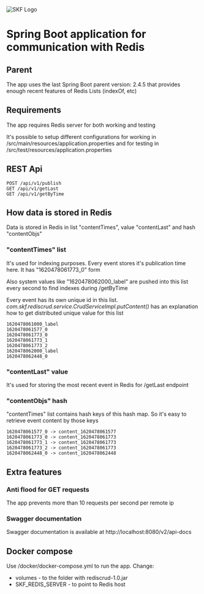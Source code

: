 ![SKF Logo](https://os-hitask-dev2.s3.amazonaws.com/hh/skf/skf-logo-white2.png)

# Spring Boot application for communication with Redis #

## Parent ##
The app uses the last Spring Boot parent version: 2.4.5 that provides enough recent features of Redis Lists (indexOf, etc)

## Requirements ##
The app requires Redis server for both working and testing

It's possible to setup different configurations for working in /src/main/resources/application.properties and for testing
in /src/test/resources/application.properties

## REST Api ##

```
POST /api/v1/publish
GET /api/v1/getLast
GET /api/v1/getByTime
```

## How data is stored in Redis ###
Data is stored in Redis in list "contentTimes", value "contentLast" and hash "contentObjs"

### "contentTimes" list ####
It's used for indexing purposes. Every event stores it's publication time here. It has "1620478061773_0" form

Also system values like "1620478062000_label" are pushed into this list every second to find indexes during /getByTime
 
Every event has its own unique id in this list. _com.skf.rediscrud.service.CrudServiceImpl.putContent()_ has an explanation
how to get distributed unique value for this list

```
1620478061000_label
1620478061577_0
1620478061773_0
1620478061773_1
1620478061773_2
1620478062000_label
1620478062448_0
```
 
### "contentLast" value ####
It's used for storing the most recent event in Redis for /getLast endpoint

### "contentObjs" hash ####
"contentTimes" list contains hash keys of this hash map. So it's easy to retrieve event content by those keys

```
1620478061577_0 -> content_1620478061577
1620478061773_0 -> content_1620478061773
1620478061773_1 -> content_1620478061773
1620478061773_2 -> content_1620478061773
1620478062448_0 -> content_1620478062448
```

## Extra features ###

### Anti flood for GET requests ####
The app prevents more than 10 requests per second per remote ip

### Swagger documentation ####
Swagger documentation is available at http://localhost:8080/v2/api-docs

## Docker compose ##
Use /docker/docker-compose.yml to run the app. Change:
- volumes - to the folder with rediscrud-1.0.jar
- SKF_REDIS_SERVER - to point to Redis host